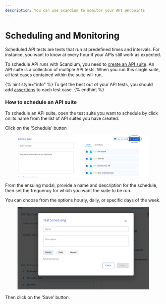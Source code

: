 ```yaml
---
description: You can use Scandium to monitor your API endpoints
---
```


# Scheduling and Monitoring

Scheduled API tests are tests that run at predefined times and intervals. For instance, you want to know at every hour if your APIs still work as expected.

To schedule API runs with Scandium, you need to [create an API suite](api-suites.md#create-a-new-test-suite). An API suite is a collection of multiple  API tests. When you run this single suite, all test cases contained within the suite will run.

{% hint style="info" %}
To get the best out of your API tests, you should add [assertions](./#adding-assertions-to-api-requests) to each test case.
{% endhint %}

### How to schedule an API suite

To schedule an API suite, open the test suite you want to schedule by click on its name from the list of API suites you have created.

Click on the 'Schedule' button

<figure><img src="../.gitbook/assets/image (66).png" alt=""><figcaption></figcaption></figure>

From the ensuing modal, provide a name and description for the schedule, then set the frequency for which you want the suite to be run.

You can choose from the options hourly, daily, or specific days of the week.

<figure><img src="../.gitbook/assets/image (67).png" alt=""><figcaption></figcaption></figure>

Then click on the 'Save' button.
